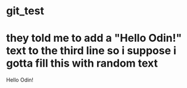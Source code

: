 # git_test
# they told me to add a "Hello Odin!" text to the third line so i suppose i gotta fill this with random text
Hello Odin!